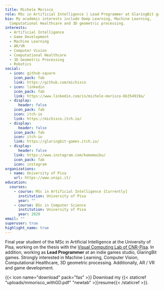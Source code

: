 ```yaml
---
title: Michele Morisco
role: MSc in Artificial Intelligence | Lead Programmer at GlaringBit games
bio: My academic interests include Deep Learning, Machine Learning,
  Computational Healthcare and 3D geometric processing.
interests:
  - Artificial Intelligence
  - Game Development
  - Machine Learning
  - AR/VR
  - Computer Vision
  - Computational Healthcare
  - 3D Geometric Processing
  - Robotics
social:
  - icon: github-square
    icon_pack: fab
    link: https://github.com/michisco
  - icon: linkedin
    icon_pack: fab
    link: https://www.linkedin.com/in/michele-morisco-6b354919a/
  - display:
      header: false
    icon_pack: fab
    icon: itch-io
    link: https://michisco.itch.io/
  - display:
      header: false
    icon_pack: fab
    icon: itch-io
    link: https://glaringbit-games.itch.io/
  - display:
      header: false
    link: https://www.instagram.com/komomaiku/
    icon_pack: fab
    icon: instagram
organizations:
  - name: University of Pisa
    url: https://www.unipi.it/
education:
  courses:
    - course: MSc in Artificial Intelligence [Currently]
      institution: University of Pisa
      year: ""
    - course: BSc in Computer Science
      institution: University of Pisa
      year: 2020
email: ""
superuser: true
highlight_name: true
---
```

Final year student of the MSc in Artificial Intelligence at the University of Pisa, working on the thesis with the [Visual Computing Lab of CNR-Pisa](https://www.isti.cnr.it/en/about/people-detail/1056/Michele_Morisco). In addition, working as **Lead Programmer** at an indie games studio, GlaringBit games. Strongly interested in Machine Learning,
Computer Vision, Computational Healthcare, 3D geometric processing. Additionally, AR / VR and game development.

{{< icon name="download" pack="fas" >}} Download my {{< staticref "uploads/mmorisco_withGD.pdf" "newtab" >}}resume{{< /staticref >}}.